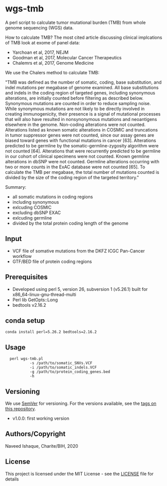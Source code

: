# wgs-tmb

A perl script to calculate tumor mutational burden (TMB) from whole genome sequencing (WGS) data. 

How to calculate TMB? The most cited article discussing clinical implcations of TMB look at exome of panel data:
 - Yarchoan et al, 2017, NEJM
 - Goodman et al, 2017, Molecular Cancer Therapeutics
 - Chalemrs et al, 2017, Genome Medicine

We use the Chalers method to calculate TMB:

"TMB was defined as the number of somatic, coding, base substitution, and indel mutations per megabase of genome examined. All base substitutions and indels in the coding region of 
targeted genes, including synonymous alterations, are initially counted before filtering as described below. Synonymous mutations are counted in order to reduce sampling noise. While 
synonymous mutations are not likely to be directly involved in creating immunogenicity, their presence is a signal of mutational processes that will also have resulted in nonsynonymous 
mutations and neoantigens elsewhere in the genome. Non-coding alterations were not counted. Alterations listed as known somatic alterations in COSMIC and truncations in tumor suppressor 
genes were not counted, since our assay genes are biased toward genes with functional mutations in cancer [63]. Alterations predicted to be germline by the somatic-germline-zygosity 
algorithm were not counted [64]. Alterations that were recurrently predicted to be germline in our cohort of clinical specimens were not counted. Known germline alterations in dbSNP 
were not counted. Germline alterations occurring with two or more counts in the ExAC database were not counted [65]. To calculate the TMB per megabase, the total number of mutations 
counted is divided by the size of the coding region of the targeted territory."

Summary:
 - all somatic mutations in coding regions
 - including synonymous
 - exlcuding COSMIC
 - excluding dbSNP EXAC
 - exlcuding germline
 - divided by the total protein coding length of the genome

## Input
 - VCF file of somative mutations from the DKFZ ICGC Pan-Cancer workflow
 - GTF/BED file of protein coding regions

## Prerequisites

- Developed using perl 5, version 26, subversion 1 (v5.26.1) built for x86_64-linux-gnu-thread-multi
- Perl lib GetOpts::Long
- bedtools v2.16.2

## conda setup

`conda install perl=5.26.2 bedtools=2.16.2`

## Usage

```
  perl wgs-tmb.pl
           -s /path/to/somatic_SNVs.VCF
           -i /path/to/somatic_indels.VCF
           -g /path/to/protein_coding_genes.bed
           -h 
```

## Versioning

We use [SemVer](http://semver.org/) for versioning. For the versions available, see the [tags on this repository](https://github.com/your/project/tags).

 - v1.0.0: first working version 

## Authors/Copyright

Naveed Ishaque, Charite/BIH, 2020

## License

This project is licensed under the MIT License - see the [LICENSE](LICENSE) file for details
